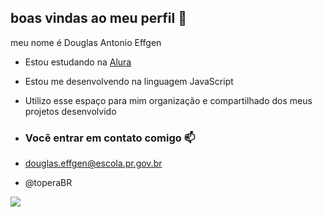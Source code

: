 ## boas vindas ao meu perfil 💙

meu nome é Douglas Antonio Effgen

-  Estou estudando na [Alura](https://www.alura.com.br)
-  Estou me desenvolvendo na linguagem JavaScript
-  Utilizo esse espaço para mim organização e compartilhado dos meus projetos desenvolvido

-  ### Você entrar em contato comigo 📫

-  douglas.effgen@escola.pr.gov.br
-  
  @toperaBR

![](https://github.com/user-attachments/assets/5b9ca779-b466-4d38-a02b-b98b9f3c50d0)

